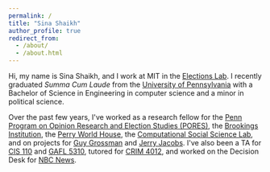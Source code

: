 ```yaml
---
permalink: /
title: "Sina Shaikh"
author_profile: true
redirect_from: 
  - /about/
  - /about.html
---
```


Hi, my name is Sina Shaikh, and I work at MIT in the [Elections Lab](https://electionlab.mit.edu/). I recently graduated *Summa Cum Laude* from the [University of Pennsylvania](https://upenn.edu) with a Bachelor of Science in Engineering in computer science and a minor in political science.  

Over the past few years, I've worked as a research fellow for the [Penn Program on Opinion Research and Election Studies (PORES)](https://pores.upenn.edu), the [Brookings Institution](https://www.brookings.edu), the [Perry World House](https://global.upenn.edu/perryworldhouse), the [Computational Social Science Lab](https://css.seas.upenn.edu/), and on projects for [Guy Grossman](https://guygrossman.com/) and [Jerry Jacobs](https://sociology.sas.upenn.edu/people/jerry-jacobs). I've also been a TA for [CIS 110](https://www.seas.upenn.edu/~cis110/current/) and [GAFL 5310](https://catalog.upenn.edu/courses/gafl/), tutored for [CRIM 4012](https://catalog.upenn.edu/courses/crim/), and worked on the Decision Desk for [NBC News](https://www.nbcnews.com).
